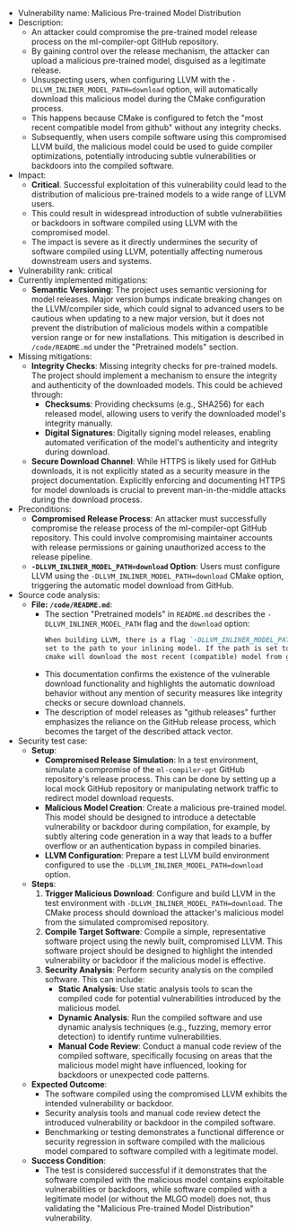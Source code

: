 - Vulnerability name: Malicious Pre-trained Model Distribution
- Description:
  - An attacker could compromise the pre-trained model release process on the ml-compiler-opt GitHub repository.
  - By gaining control over the release mechanism, the attacker can upload a malicious pre-trained model, disguised as a legitimate release.
  - Unsuspecting users, when configuring LLVM with the `-DLLVM_INLINER_MODEL_PATH=download` option, will automatically download this malicious model during the CMake configuration process.
  - This happens because CMake is configured to fetch the "most recent compatible model from github" without any integrity checks.
  - Subsequently, when users compile software using this compromised LLVM build, the malicious model could be used to guide compiler optimizations, potentially introducing subtle vulnerabilities or backdoors into the compiled software.
- Impact:
  - **Critical**. Successful exploitation of this vulnerability could lead to the distribution of malicious pre-trained models to a wide range of LLVM users.
  - This could result in widespread introduction of subtle vulnerabilities or backdoors in software compiled using LLVM with the compromised model.
  - The impact is severe as it directly undermines the security of software compiled using LLVM, potentially affecting numerous downstream users and systems.
- Vulnerability rank: critical
- Currently implemented mitigations:
  - **Semantic Versioning**: The project uses semantic versioning for model releases. Major version bumps indicate breaking changes on the LLVM/compiler side, which could signal to advanced users to be cautious when updating to a new major version, but it does not prevent the distribution of malicious models within a compatible version range or for new installations. This mitigation is described in `/code/README.md` under the "Pretrained models" section.
- Missing mitigations:
  - **Integrity Checks**: Missing integrity checks for pre-trained models. The project should implement a mechanism to ensure the integrity and authenticity of the downloaded models. This could be achieved through:
    - **Checksums**: Providing checksums (e.g., SHA256) for each released model, allowing users to verify the downloaded model's integrity manually.
    - **Digital Signatures**: Digitally signing model releases, enabling automated verification of the model's authenticity and integrity during download.
  - **Secure Download Channel**: While HTTPS is likely used for GitHub downloads, it is not explicitly stated as a security measure in the project documentation. Explicitly enforcing and documenting HTTPS for model downloads is crucial to prevent man-in-the-middle attacks during the download process.
- Preconditions:
  - **Compromised Release Process**: An attacker must successfully compromise the release process of the ml-compiler-opt GitHub repository. This could involve compromising maintainer accounts with release permissions or gaining unauthorized access to the release pipeline.
  - **`-DLLVM_INLINER_MODEL_PATH=download` Option**: Users must configure LLVM using the `-DLLVM_INLINER_MODEL_PATH=download` CMake option, triggering the automatic model download from GitHub.
- Source code analysis:
  - **File: `/code/README.md`**:
    - The section "Pretrained models" in `README.md` describes the `-DLLVM_INLINER_MODEL_PATH` flag and the `download` option:
      ```markdown
      When building LLVM, there is a flag `-DLLVM_INLINER_MODEL_PATH` which you may
      set to the path to your inlining model. If the path is set to `download`, then
      cmake will download the most recent (compatible) model from github to use.
      ```
    - This documentation confirms the existence of the vulnerable download functionality and highlights the automatic download behavior without any mention of security measures like integrity checks or secure download channels.
    - The description of model releases as "github releases" further emphasizes the reliance on the GitHub release process, which becomes the target of the described attack vector.
- Security test case:
  - **Setup**:
    - **Compromised Release Simulation**: In a test environment, simulate a compromise of the `ml-compiler-opt` GitHub repository's release process. This can be done by setting up a local mock GitHub repository or manipulating network traffic to redirect model download requests.
    - **Malicious Model Creation**: Create a malicious pre-trained model. This model should be designed to introduce a detectable vulnerability or backdoor during compilation, for example, by subtly altering code generation in a way that leads to a buffer overflow or an authentication bypass in compiled binaries.
    - **LLVM Configuration**: Prepare a test LLVM build environment configured to use the `-DLLVM_INLINER_MODEL_PATH=download` option.
  - **Steps**:
    1. **Trigger Malicious Download**: Configure and build LLVM in the test environment with `-DLLVM_INLINER_MODEL_PATH=download`. The CMake process should download the attacker's malicious model from the simulated compromised repository.
    2. **Compile Target Software**: Compile a simple, representative software project using the newly built, compromised LLVM. This software project should be designed to highlight the intended vulnerability or backdoor if the malicious model is effective.
    3. **Security Analysis**: Perform security analysis on the compiled software. This can include:
       - **Static Analysis**: Use static analysis tools to scan the compiled code for potential vulnerabilities introduced by the malicious model.
       - **Dynamic Analysis**: Run the compiled software and use dynamic analysis techniques (e.g., fuzzing, memory error detection) to identify runtime vulnerabilities.
       - **Manual Code Review**: Conduct a manual code review of the compiled software, specifically focusing on areas that the malicious model might have influenced, looking for backdoors or unexpected code patterns.
  - **Expected Outcome**:
    - The software compiled using the compromised LLVM exhibits the intended vulnerability or backdoor.
    - Security analysis tools and manual code review detect the introduced vulnerability or backdoor in the compiled software.
    - Benchmarking or testing demonstrates a functional difference or security regression in software compiled with the malicious model compared to software compiled with a legitimate model.
  - **Success Condition**:
    - The test is considered successful if it demonstrates that the software compiled with the malicious model contains exploitable vulnerabilities or backdoors, while software compiled with a legitimate model (or without the MLGO model) does not, thus validating the "Malicious Pre-trained Model Distribution" vulnerability.